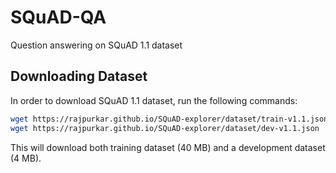 # SQuAD-QA
Question answering on SQuAD 1.1 dataset

## Downloading Dataset
In order to download SQuAD 1.1 dataset, run the following commands:
```bash
wget https://rajpurkar.github.io/SQuAD-explorer/dataset/train-v1.1.json
wget https://rajpurkar.github.io/SQuAD-explorer/dataset/dev-v1.1.json
```
This will download both training dataset (40 MB) and a development dataset (4 MB).
